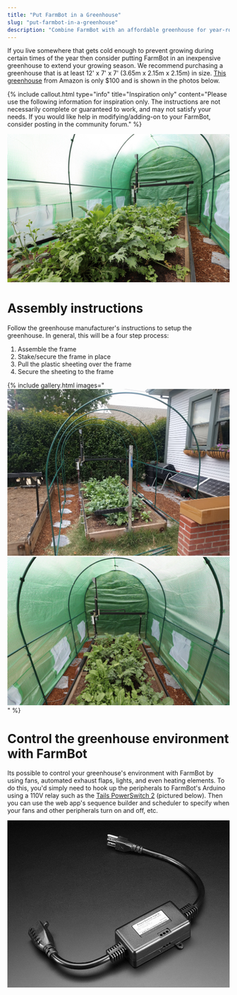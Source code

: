 ```yaml
---
title: "Put FarmBot in a Greenhouse"
slug: "put-farmbot-in-a-greenhouse"
description: "Combine FarmBot with an affordable greenhouse for year-round food production"
---
```


If you live somewhere that gets cold enough to prevent growing during certain times of the year then consider putting FarmBot in an inexpensive greenhouse to extend your growing season. We recommend purchasing a greenhouse that is at least 12' x 7' x 7' (3.65m x 2.15m x 2.15m) in size. [This greenhouse](https://smile.amazon.com/gp/product/B0098R8GES) from Amazon is only $100 and is shown in the photos below.

{%
include callout.html
type="info"
title="Inspiration only"
content="Please use the following information for inspiration only. The instructions are not necessarily complete or guaranteed to work, and may not satisfy your needs. If you would like help in modifying/adding-on to your FarmBot, consider posting in the community forum."
%}



![IMG_5931.JPG](_images/IMG_5931.JPG)



# Assembly instructions

Follow the greenhouse manufacturer's instructions to setup the greenhouse. In general, this will be a four step process:
1. Assemble the frame
2. Stake/secure the frame in place
3. Pull the plastic sheeting over the frame
4. Secure the sheeting to the frame

{% include gallery.html images="
![IMG_20160611_131330.jpg](_images/IMG_20160611_131330.jpg)
![IMG_5896.JPG](_images/IMG_5896.JPG)
" %}

# Control the greenhouse environment with FarmBot

Its possible to control your greenhouse's environment with FarmBot by using fans, automated exhaust flaps, lights, and even heating elements. To do this, you'd simply need to hook up the peripherals to FarmBot's Arduino using a 110V relay such as the [Tails PowerSwitch 2](https://www.adafruit.com/product/268) (pictured below). Then you can use the web app's sequence builder and scheduler to specify when your fans and other peripherals turn on and off, etc.

![268-02.jpg](_images/02.jpg)

